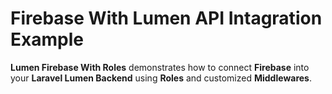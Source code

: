 # Firebase With Lumen API Intagration Example
**Lumen Firebase With Roles** demonstrates how to connect **Firebase** into your **Laravel Lumen Backend** using **Roles** and customized **Middlewares**.
